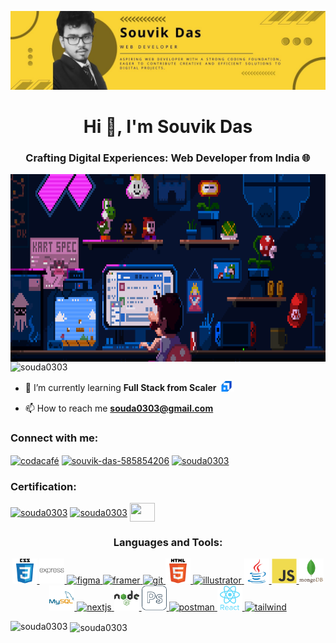 ![logo](https://github.com/souda0303/souda0303/blob/main/Yellow%20Motivational%20Web%20Developer%20Linkedin%20Banner.jpg)
<h1 align="center">Hi 👋, I'm Souvik Das</h1>
<h3 align="center">Crafting Digital Experiences: Web Developer from India 🌐</h3>

<img align = "right" alter = "coding" height = "300" width = "550" src = "https://raw.githubusercontent.com/Axhutoxh/Axhutoxh/main/banner.gif">

<p align="left"> <img src="https://komarev.com/ghpvc/?username=souda0303&label=Profile%20views&color=0e75b6&style=flat" alt="souda0303" /> </p>

- 🌱 I’m currently learning **Full Stack from Scaler** <img alter = "logo" width = "25" src = "https://github.com/souda0303/souda0303/blob/main/scaler.png"/>

- 📫 How to reach me **souda0303@gmail.com**

<h3 align="left">Connect with me:</h3>
<p align="left">
<a href="https://codepen.io/codacafé" target="blank"><img align="center" src="https://raw.githubusercontent.com/rahuldkjain/github-profile-readme-generator/master/src/images/icons/Social/codepen.svg" alt="codacafé" height="30" width="40" /></a>
<a href="https://linkedin.com/in/souvik-das-585854206" target="blank"><img align="center" src="https://raw.githubusercontent.com/rahuldkjain/github-profile-readme-generator/master/src/images/icons/Social/linked-in-alt.svg" alt="souvik-das-585854206" height="30" width="40" /></a>
<a href="https://www.hackerrank.com/souda0303" target="blank"><img align="center" src="https://raw.githubusercontent.com/rahuldkjain/github-profile-readme-generator/master/src/images/icons/Social/hackerrank.svg" alt="souda0303" height="30" width="40" /></a>
</p>

<h3 align="left">Certification:</h3>
<p align="left">
<a href="https://www.hackerrank.com/souda0303" target="blank"><img align="center" src="https://raw.githubusercontent.com/rahuldkjain/github-profile-readme-generator/master/src/images/icons/Social/hackerrank.svg" alt="souda0303" height="30" width="40" /></a>
<a href="https://www.freecodecamp.org/certification/fcc514ee90c-1a88-4689-b870-bff31e2e3512/responsive-web-design" target="blank"><img align="center" src="https://toppng.com/uploads/preview/free-code-camp-logo-11609361946wmlb77ykkb.png" alt="souda0303" height="30" width="40" /></a>
<a href="https://www.scaler.com/academy/profile/70280cd7042b/" target="blank"><img align="center" src="https://encrypted-tbn0.gstatic.com/images?q=tbn:ANd9GcTRbNDUlOFky_wMWl6MEo5pkojEcUZMy3JHKdclbw4J1w&s" height="30" width="40" /></a>
</p>

<h3 align="center">Languages and Tools:</h3>
<p align="center"> <a href="https://www.w3schools.com/css/" target="_blank" rel="noreferrer"> <img src="https://raw.githubusercontent.com/devicons/devicon/master/icons/css3/css3-original-wordmark.svg" alt="css3" width="40" height="40"/> </a> <a href="https://expressjs.com" target="_blank" rel="noreferrer"> <img src="https://raw.githubusercontent.com/devicons/devicon/master/icons/express/express-original-wordmark.svg" alt="express" width="40" height="40"/> </a> <a href="https://www.figma.com/" target="_blank" rel="noreferrer"> <img src="https://www.vectorlogo.zone/logos/figma/figma-icon.svg" alt="figma" width="40" height="40"/> </a> <a href="https://www.framer.com/" target="_blank" rel="noreferrer"> <img src="https://www.vectorlogo.zone/logos/framer/framer-icon.svg" alt="framer" width="40" height="40"/> </a> <a href="https://git-scm.com/" target="_blank" rel="noreferrer"> <img src="https://www.vectorlogo.zone/logos/git-scm/git-scm-icon.svg" alt="git" width="40" height="40"/> </a> <a href="https://www.w3.org/html/" target="_blank" rel="noreferrer"> <img src="https://raw.githubusercontent.com/devicons/devicon/master/icons/html5/html5-original-wordmark.svg" alt="html5" width="40" height="40"/> </a> <a href="https://www.adobe.com/in/products/illustrator.html" target="_blank" rel="noreferrer"> <img src="https://www.vectorlogo.zone/logos/adobe_illustrator/adobe_illustrator-icon.svg" alt="illustrator" width="40" height="40"/> </a> <a href="https://www.java.com" target="_blank" rel="noreferrer"> <img src="https://raw.githubusercontent.com/devicons/devicon/master/icons/java/java-original.svg" alt="java" width="40" height="40"/> </a> <a href="https://developer.mozilla.org/en-US/docs/Web/JavaScript" target="_blank" rel="noreferrer"> <img src="https://raw.githubusercontent.com/devicons/devicon/master/icons/javascript/javascript-original.svg" alt="javascript" width="40" height="40"/> </a> <a href="https://www.mongodb.com/" target="_blank" rel="noreferrer"> <img src="https://raw.githubusercontent.com/devicons/devicon/master/icons/mongodb/mongodb-original-wordmark.svg" alt="mongodb" width="40" height="40"/> </a> <a href="https://www.mysql.com/" target="_blank" rel="noreferrer"> <img src="https://raw.githubusercontent.com/devicons/devicon/master/icons/mysql/mysql-original-wordmark.svg" alt="mysql" width="40" height="40"/> </a> <a href="https://nextjs.org/" target="_blank" rel="noreferrer"> <img src="https://cdn.worldvectorlogo.com/logos/nextjs-2.svg" alt="nextjs" width="40" height="40"/> </a> <a href="https://nodejs.org" target="_blank" rel="noreferrer"> <img src="https://raw.githubusercontent.com/devicons/devicon/master/icons/nodejs/nodejs-original-wordmark.svg" alt="nodejs" width="40" height="40"/> </a> <a href="https://www.photoshop.com/en" target="_blank" rel="noreferrer"> <img src="https://raw.githubusercontent.com/devicons/devicon/master/icons/photoshop/photoshop-line.svg" alt="photoshop" width="40" height="40"/> </a> <a href="https://postman.com" target="_blank" rel="noreferrer"> <img src="https://www.vectorlogo.zone/logos/getpostman/getpostman-icon.svg" alt="postman" width="40" height="40"/> </a> <a href="https://reactjs.org/" target="_blank" rel="noreferrer"> <img src="https://raw.githubusercontent.com/devicons/devicon/master/icons/react/react-original-wordmark.svg" alt="react" width="40" height="40"/> </a> <a href="https://tailwindcss.com/" target="_blank" rel="noreferrer"> <img src="https://www.vectorlogo.zone/logos/tailwindcss/tailwindcss-icon.svg" alt="tailwind" width="40" height="40"/> </a> </p>

<p><img align="left" src="https://github-readme-stats.vercel.app/api/top-langs?username=souda0303&show_icons=true&locale=en&layout=compact" alt="souda0303" /></p>

<p>&nbsp;<img align="center" src="https://github-readme-stats.vercel.app/api?username=souda0303&show_icons=true&locale=en" alt="souda0303" /></p>
